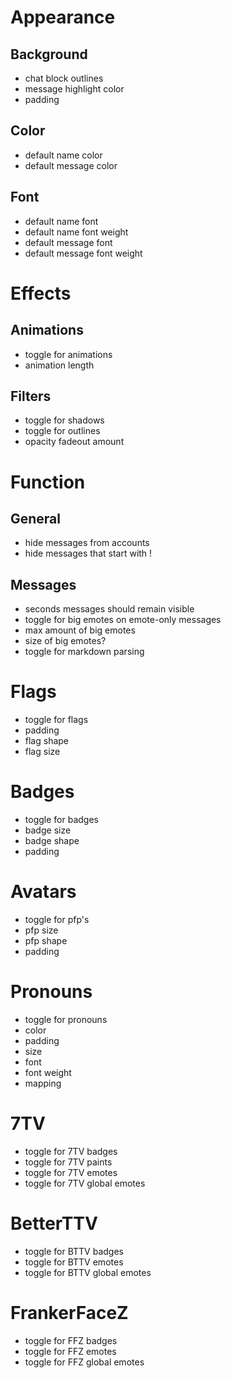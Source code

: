 # Appearance
## Background
- chat block outlines
- message highlight color
- padding
## Color
- default name color
- default message color
## Font
- default name font
- default name font weight
- default message font
- default message font weight

# Effects
## Animations
- toggle for animations
- animation length
## Filters
- toggle for shadows
- toggle for outlines
- opacity fadeout amount

# Function
## General
- hide messages from accounts
- hide messages that start with !
## Messages
- seconds messages should remain visible
- toggle for big emotes on emote-only messages
- max amount of big emotes
- size of big emotes?
- toggle for markdown parsing

# Flags
- toggle for flags
- padding
- flag shape
- flag size
# Badges
- toggle for badges
- badge size
- badge shape
- padding
# Avatars
- toggle for pfp's
- pfp size
- pfp shape
- padding
# Pronouns
- toggle for pronouns
- color
- padding
- size
- font
- font weight
- mapping

# 7TV
- toggle for 7TV badges
- toggle for 7TV paints
- toggle for 7TV emotes
- toggle for 7TV global emotes

# BetterTTV
- toggle for BTTV badges
- toggle for BTTV emotes
- toggle for BTTV global emotes

# FrankerFaceZ
- toggle for FFZ badges
- toggle for FFZ emotes
- toggle for FFZ global emotes